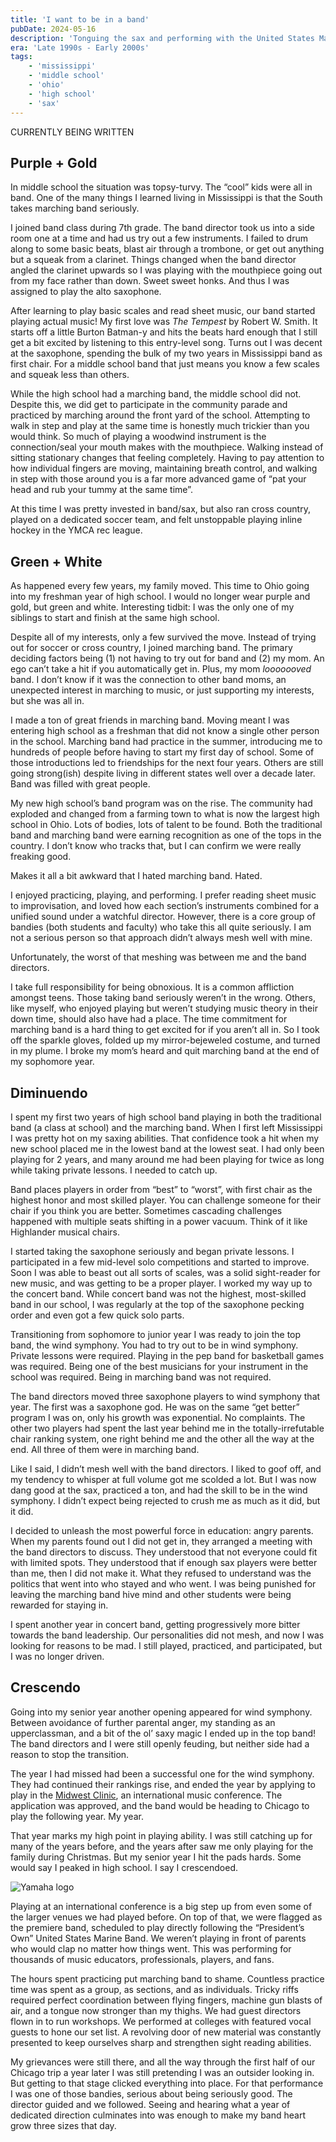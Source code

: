 ```yaml
---
title: 'I want to be in a band'
pubDate: 2024-05-16
description: 'Tonguing the sax and performing with the United States Marine Band'
era: 'Late 1990s - Early 2000s'
tags:
    - 'mississippi'
    - 'middle school'
    - 'ohio'
    - 'high school'
    - 'sax'
---
```


CURRENTLY BEING WRITTEN

## Purple + Gold

In middle school the situation was topsy-turvy. The “cool” kids were all in band. One of the many things I learned living in Mississippi is that the South takes marching band seriously.

I joined band class during 7th grade. The band director took us into a side room one at a time and had us try out a few instruments. I failed to drum along to some basic beats, blast air through a trombone, or get out anything but a squeak from a clarinet. Things changed when the band director angled the clarinet upwards so I was playing with the mouthpiece going out from my face rather than down. Sweet sweet honks. And thus I was assigned to play the alto saxophone.

After learning to play basic scales and read sheet music, our band started playing actual music! My first love was *The Tempest* by Robert W. Smith. It starts off a little Burton Batman-y and hits the beats hard enough that I still get a bit excited by listening to this entry-level song. Turns out I was decent at the saxophone, spending the bulk of my two years in Mississippi band as first chair.  For a middle school band that just means you know a few scales and squeak less than others. 

While the high school had a marching band, the middle school did not. Despite this, we did get to participate in the community parade and practiced by marching around the front yard of the school. Attempting to walk in step and play at the same time is honestly much trickier than you would think. So much of playing a woodwind instrument is the connection/seal your mouth makes with the mouthpiece. Walking instead of sitting stationary changes that feeling completely. Having to pay attention to how individual fingers are moving, maintaining breath control, and walking in step with those around you is a far more advanced game of “pat your head and rub your tummy at the same time”.

At this time I was pretty invested in band/sax, but also ran cross country, played on a dedicated soccer team, and felt unstoppable playing inline hockey in the YMCA rec league. 

## Green + White

As happened every few years, my family moved. This time to Ohio going into my freshman year of high school. I would no longer wear purple and gold, but green and white. Interesting tidbit: I was the only one of my siblings to start and finish at the same high school. 

Despite all of my interests, only a few survived the move. Instead of trying out for soccer or cross country, I joined marching band. The primary deciding factors being (1) not having to try out for band and (2) my mom. An ego can’t take a hit if you automatically get in. Plus, my mom *looooooved* band. I don’t know if it was the connection to other band moms, an unexpected interest in marching to music, or just supporting my interests, but she was all in. 

I made a ton of great friends in marching band. Moving meant I was entering high school as a freshman that did not know a single other person in the school. Marching band had practice in the summer, introducing me to hundreds of people before having to start my first day of school. Some of those introductions led to friendships for the next four years. Others are still going strong(ish) despite living in different states well over a decade later. Band was filled with great people.

My new high school’s band program was on the rise. The community had exploded and changed from a farming town to what is now the largest high school in Ohio. Lots of bodies, lots of talent to be found. Both the traditional band and marching band were earning recognition as one of the tops in the country. I don’t know who tracks that, but I can confirm we were really freaking good.

Makes it all a bit awkward that I hated marching band. Hated.

I enjoyed practicing, playing, and performing. I prefer reading sheet music to improvisation, and loved how each section’s instruments combined for a unified sound under a watchful director. However, there is a core group of bandies (both students and faculty) who take this all quite seriously. I am not a serious person so that approach didn’t always mesh well with mine. 

Unfortunately, the worst of that meshing was between me and the band directors. 

I take full responsibility for being obnoxious. It is a common affliction amongst teens. Those taking band seriously weren’t in the wrong. Others, like myself, who enjoyed playing but weren’t studying music theory in their down time, should also have had a place. The time commitment for marching band is a hard thing to get excited for if you aren’t all in. So I took off the sparkle gloves, folded up my mirror-bejeweled costume, and turned in my plume. I broke my mom’s heard and quit marching band at the end of my sophomore year.

## **Diminuendo**

I spent my first two years of high school band playing in both the traditional band (a class at school) and the marching band. When I first left Mississippi I was pretty hot on my saxing abilities. That confidence took a hit when my new school placed me in the lowest band at the lowest seat. I had only been playing for 2 years, and many around me had been playing for twice as long while taking private lessons. I needed to catch up.

Band places players in order from “best” to “worst”, with first chair as the highest honor and most skilled player. You can challenge someone for their chair if you think you are better. Sometimes cascading challenges happened with multiple seats shifting in a power vacuum. Think of it like Highlander musical chairs.

I started taking the saxophone seriously and began private lessons. I participated in a few mid-level solo competitions and started to improve. Soon I was able to beast out all sorts of scales, was a solid sight-reader for new music, and was getting to be a proper player. I worked my way up to the concert band. While concert band was not the highest, most-skilled band in our school, I was regularly at the top of the saxophone pecking order and even got a few quick solo parts. 

Transitioning from sophomore to junior year I was ready to join the top band, the wind symphony. You had to try out to be in wind symphony. Private lessons were required. Playing in the pep band for basketball games was required. Being one of the best musicians for your instrument in the school was required. Being in marching band was not required.

The band directors moved three saxophone players to wind symphony that year. The first was a saxophone god. He was on the same “get better” program I was on, only his growth was exponential. No complaints. The other two players had spent the last year behind me in the totally-irrefutable chair ranking system, one right behind me and the other all the way at the end. All three of them were in marching band.

Like I said, I didn’t mesh well with the band directors. I liked to goof off, and my tendency to whisper at full volume got me scolded a lot. But I was now dang good at the sax, practiced a ton, and had the skill to be in the wind symphony. I didn’t expect being rejected to crush me as much as it did, but it did. 

I decided to unleash the most powerful force in education: angry parents. When my parents found out I did not get in, they arranged a meeting with the band directors to discuss. They understood that not everyone could fit with limited spots. They understood that if enough sax players were better than me, then I did not make it. What they refused to understand was the politics that went into who stayed and who went. I was being punished for leaving the marching band hive mind and other students were being rewarded for staying in. 

I spent another year in concert band, getting progressively more bitter towards the band leadership. Our personalities did not mesh, and now I was looking for reasons to be mad. I still played, practiced, and participated, but I was no longer driven.

## Crescendo

Going into my senior year another opening appeared for wind symphony. Between avoidance of further parental anger, my standing as an upperclassman, and a bit of the ol’ saxy magic I ended up in the top band! The band directors and I were still openly feuding, but neither side had a reason to stop the transition.

The year I had missed had been a successful one for the wind symphony. They had continued their rankings rise, and ended the year by applying to play in the [Midwest Clinic](https://www.midwestclinic.org/), an international music conference. The application was approved, and the band would be heading to Chicago to play the following year. My year.

That year marks my high point in playing ability. I was still catching up for many of the years before, and the years after saw me only playing for the family during Christmas. But my senior year I hit the pads hards. Some would say I peaked in high school. I say I crescendoed.

![Yamaha logo](../../assets/yamaha-logo.svg)

Playing at an international conference is a big step up from even some of the larger venues we had played before. On top of that, we were flagged as the premiere band, scheduled to play directly following the “President’s Own” United States Marine Band. We weren’t playing in front of parents who would clap no matter how things went. This was performing for thousands of music educators, professionals, players, and fans. 

The hours spent practicing put marching band to shame. Countless practice time was spent as a group, as sections, and as individuals. Tricky riffs required perfect coordination between flying fingers, machine gun blasts of air, and a tongue now stronger than my thighs. We had guest directors flown in to run workshops. We performed at colleges with featured vocal guests to hone our set list. A revolving door of new material was constantly presented to keep ourselves sharp and strengthen sight reading abilities. 

My grievances were still there, and all the way through the first half of our Chicago trip a year later I was still pretending I was an outsider looking in. But getting to that stage clicked everything into place. For that performance I was one of those bandies, serious about being seriously good. The director guided and we followed. Seeing and hearing what a year of dedicated direction culminates into was enough to make my band heart grow three sizes that day. 
